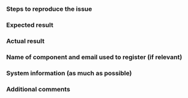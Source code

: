 ### Steps to reproduce the issue



### Expected result



### Actual result



### Name of component and email used to register (if relevant)



### System information (as much as possible)



### Additional comments
